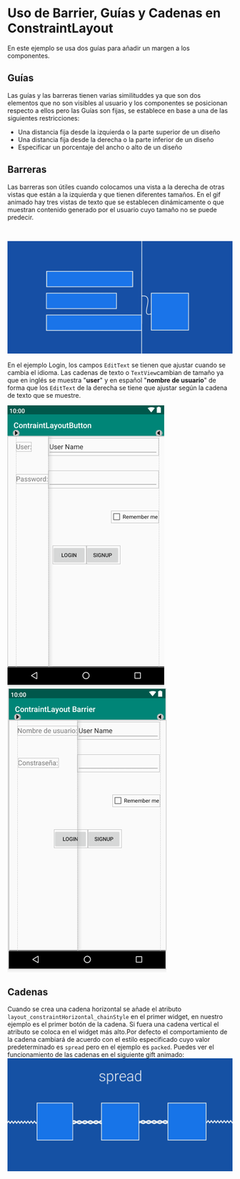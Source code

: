 # Uso de Barrier, Guías y Cadenas en ConstraintLayout
En este ejemplo se usa dos guías para añadir un margen a los componentes.

## Guías
Las guías y las barreras tienen varias similituddes ya que son dos elementos que no son visibles al usuario y los componentes se posicionan respecto
a ellos pero las Guías son fijas, se establece en base a una de las siguientes
restricciones:
- Una distancia fija desde la izquierda o la parte superior de un diseño
- Una distancia fija desde la derecha o la parte inferior de un diseño
- Especificar un porcentaje del ancho o alto de un diseño


## Barreras
Las barreras son útiles cuando colocamos una vista a la derecha de otras vistas que están a la izquierda y que tienen diferentes tamaños. En el gif animado hay tres vistas de texto que se establecen dinámicamente
o que muestran contenido generado por el usuario cuyo tamaño no se puede predecir.

<br />

![Barreras](/img/barrier.gif)

En el ejemplo Login, los campos `EditText` se tienen que ajustar cuando se cambia el idioma.
Las cadenas de texto o `TextView`cambian de tamaño ya que en inglés se muestra "**user**" y en español "**nombre de usuario**" de forma que los `EditText` de la derecha se tiene que ajustar según la cadena de texto que se muestre.

![Login en inglés](/img/login_en.png)
![Login en español](/img/login_es.png)
## Cadenas
Cuando se crea una cadena horizontal se añade el atributo `layout_constraintHorizontal_chainStyle` en el primer widget, en nuestro ejemplo es el primer botón de la cadena.
Si fuera una cadena vertical el atributo se coloca en el widget más alto.Por defecto el comportamiento de la cadena cambiará de acuerdo con el estilo especificado cuyo valor predeterminado es `spread` pero en el ejemplo es `packed`.
Puedes ver el funcionamiento de las cadenas en el siguiente gift animado:
<br />
![Cadenas](/img/chain_style.gif)
